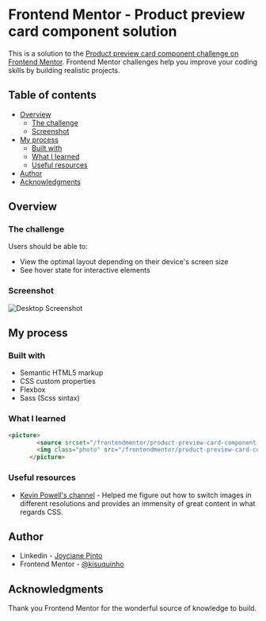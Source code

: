 # Frontend Mentor - Product preview card component solution

This is a solution to the [Product preview card component challenge on Frontend Mentor](https://www.frontendmentor.io/challenges/product-preview-card-component-GO7UmttRfa). Frontend Mentor challenges help you improve your coding skills by building realistic projects. 

## Table of contents

- [Overview](#overview)
  - [The challenge](#the-challenge)
  - [Screenshot](#screenshot)
- [My process](#my-process)
  - [Built with](#built-with)
  - [What I learned](#what-i-learned)
  - [Useful resources](#useful-resources)
- [Author](#author)
- [Acknowledgments](#acknowledgments)

## Overview

### The challenge

Users should be able to:

- View the optimal layout depending on their device's screen size
- See hover state for interactive elements

### Screenshot

![Desktop Screenshot](/frontendmentor/product-preview-card-component-main/images/screenshot%20desktop.png)

## My process

### Built with

- Semantic HTML5 markup
- CSS custom properties
- Flexbox
- Sass (Scss sintax)

### What I learned

```html
<picture>
        <source srcset="/frontendmentor/product-preview-card-component-main/images/image-product-desktop.jpg" media="(min-width: 720px)">
        <img class="photo" src="/frontendmentor/product-preview-card-component-main/images/image-product-mobile.jpg" alt="">
      </picture>
```

### Useful resources

- [Kevin Powell's channel](https://www.youtube.com/@KevinPowell) - Helped me figure out how to switch images in different resolutions and provides an immensity of great content in what regards CSS.

## Author

- Linkedin - [Joyciane Pinto](https://www.linkedin.com/in/joyciane/)
- Frontend Mentor - [@kisuquinho](https://www.frontendmentor.io/profile/kisuquinho)

## Acknowledgments

Thank you Frontend Mentor for the wonderful source of knowledge to build.